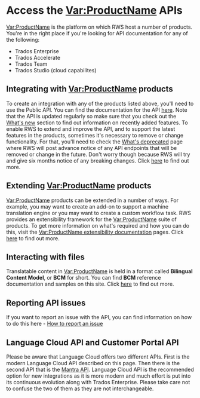 # Access the <Var:ProductName> APIs
<Var:ProductName> is the platform on which RWS host a number of products. You're in the right place if you're looking for API documentation for any of the following:
- Trados Enterprise
- Trados Accelerate
- Trados Team
- Trados Studio (cloud capabilites)

## Integrating with <Var:ProductName> products
To create an integration with any of the products listed above, you'll need to use the Public API. You can find the documentation for the API [here](articles/LCPublicAPI/docs/Introduction.md). Note that the API is updated regularly so make sure that you check out the [What's new](articles/LCPublicAPI/docs/Whats-New.md) section to find out information on recently added features. To enable RWS to extend and improve the API, and to support the latest features in the products, sometimes it's necessary to remove or change functionality. For that, you'll need to check the [What's deprecated](articles/LCPublicAPI/docs/Whats-Deprecated.md) page where RWS will post advance notice of any API endpoints that will be removed or change in the future. Don't worry though because RWS will try and give six months notice of any breaking changes.
Click [here](articles/LCPublicAPI/docs/Introduction.md) to find out more.

## Extending <Var:ProductName> products
<Var:ProductName> products can be extended in a number of ways. For example, you may want to create an add-on to support a machine translation engine or you may want to create a custom workflow task. RWS provides an extensibility framework for the <Var:ProductName> suite of products. To get more information on what's required and how you can do this, visit the [<Var:ProductName> extensibility documentation](articles/Extensibility/) pages. 
Click [here](articles/Extensibility/docs/Whats-New.md) to find out more.

## Interacting with files
Translatable content in <Var:ProductName> is held in a format called **Bilingual Content Model**, or **BCM** for short. You can find **BCM** reference documentation and samples on this site. Click [here](articles/BCM/BCM.NET_client_API.md) to find out more.

## Reporting API issues ##
If you want to report an issue with the API, you can find information on how to do this here - [How to report an issue](articles/LCPublicAPI/docs/how-to-report-an-issue.md)

## Language Cloud API and Customer Portal API
Please be aware that Language Cloud offers two different APIs. First is the modern Language Cloud API described on this page. Then there is the second API that is the <a href="https://languagecloud.sdl.com/cp/api" target="_blank">Mantra API</a>. Language Cloud API is the recommended option for new integrations as it is more modern and much effort is put into its continuous evolution along with Trados Enterprise. Please take care not to confuse the two of them as they are not interchangeable. 
